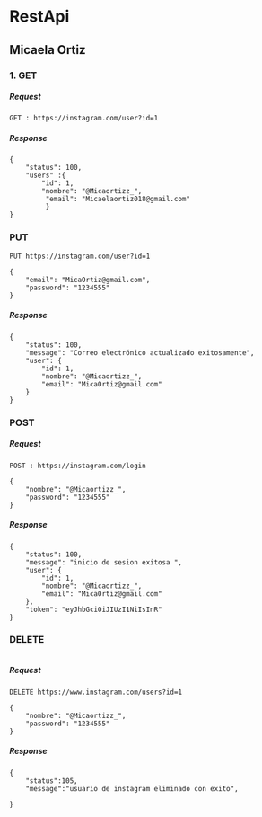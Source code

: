 # RestApi
## Micaela Ortiz 

### 1. GET 

##### Request
```
GET : https://instagram.com/user?id=1
```
##### Response 

```
{
    "status": 100,
    "users" :{
        "id": 1,
        "nombre": "@Micaortizz_",
         "email": "Micaelaortiz018@gmail.com"
         } 
}
```
### PUT 


```
PUT https://instagram.com/user?id=1
```
```
{
    "email": "MicaOrtiz@gmail.com",
    "password": "1234555"
}
```
##### Response
```
{
    "status": 100,
    "message": "Correo electrónico actualizado exitosamente",
    "user": {
        "id": 1,
        "nombre": "@Micaortizz_",
        "email": "MicaOrtiz@gmail.com"
    }
}
```
### POST 

##### Request 
```
POST : https://instagram.com/login

{
    "nombre": "@Micaortizz_",
    "password": "1234555"
}

```
##### Response 
```
{
    "status": 100,
    "message": "inicio de sesion exitosa ",
    "user": {
        "id": 1,
        "nombre": "@Micaortizz_",
        "email": "MicaOrtiz@gmail.com"
    },
    "token": "eyJhbGciOiJIUzI1NiIsInR"
}

```
### DELETE 
``` 
```
##### Request

```
DELETE https://www.instagram.com/users?id=1
```
```
{
    "nombre": "@Micaortizz_",
    "password": "1234555"
}

```
##### Response 

```
{
    "status":105,
    "message":"usuario de instagram eliminado con exito",

}
```

